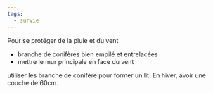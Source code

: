 ```yaml
---
tags:
  - survie
---
```


Pour se protéger de la pluie et du vent
- branche de conifères bien empilé et entrelacées
- mettre le mur principale en face du vent


utiliser les branche de conifère pour former un lit. En hiver, avoir une couche de 60cm.
